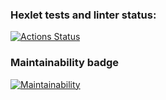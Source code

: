 ### Hexlet tests and linter status:
[![Actions Status](https://github.com/Midnight95/python-project-49/workflows/hexlet-check/badge.svg)](https://github.com/Midnight95/python-project-49/actions)


### Maintainability badge
[![Maintainability](https://api.codeclimate.com/v1/badges/9319b607d8f9402867ca/maintainability)](https://codeclimate.com/github/Midnight95/python-project-49/maintainability)

